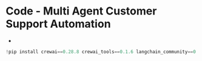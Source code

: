 # Code - Multi Agent Customer Support Automation

* &#x20;

```python
!pip install crewai==0.28.8 crewai_tools==0.1.6 langchain_community==0.0.29


```
